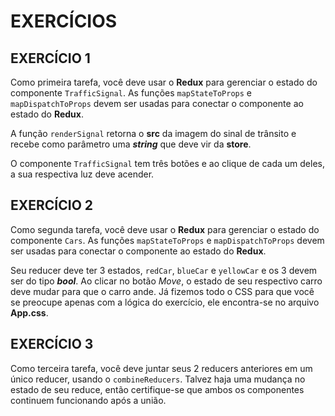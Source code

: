 # EXERCÍCIOS

## EXERCÍCIO 1

Como primeira tarefa, você deve usar o **Redux** para gerenciar o estado do componente `TrafficSignal`. As funções `mapStateToProps` e `mapDispatchToProps` devem ser usadas para conectar o componente ao estado do **Redux**.

A função `renderSignal` retorna o **src** da imagem do sinal de trânsito e recebe como parâmetro uma **_string_** que deve vir da **store**.

O componente `TrafficSignal` tem três botões e ao clique de cada um deles, a sua respectiva luz deve acender.

## EXERCÍCIO 2

Como segunda tarefa, você deve usar o **Redux** para gerenciar o estado do componente `Cars`. As funções `mapStateToProps` e `mapDispatchToProps` devem ser usadas para conectar o componente ao estado do **Redux**.

Seu reducer deve ter 3 estados, `redCar`, `blueCar` e `yellowCar` e os 3 devem ser do tipo **_bool_**. Ao clicar no botão _Move_, o estado de seu respectivo carro deve mudar para que o carro ande. Já fizemos todo o CSS para que você se preocupe apenas com a lógica do exercício, ele encontra-se no arquivo **App.css**.

## EXERCÍCIO 3

Como terceira tarefa, você deve juntar seus 2 reducers anteriores em um único reducer, usando o `combineReducers`. Talvez haja uma mudança no estado de seu reduce, então certifique-se que ambos os componentes continuem funcionando após a união.

